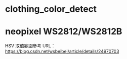 # clothing_color_detect

# neopixel WS2812/WS2812B

HSV 取值範圍參考 URL：
https://blog.csdn.net/wsbeibei/article/details/24970703
